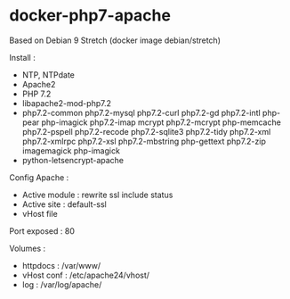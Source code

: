 # docker-php7-apache

Based on Debian 9 Stretch (docker image debian/stretch)

Install :
- NTP, NTPdate
- Apache2
- PHP 7.2
- libapache2-mod-php7.2
- php7.2-common php7.2-mysql php7.2-curl php7.2-gd php7.2-intl php-pear php-imagick php7.2-imap mcrypt php7.2-mcrypt php-memcache  php7.2-pspell php7.2-recode php7.2-sqlite3 php7.2-tidy php7.2-xml php7.2-xmlrpc php7.2-xsl php7.2-mbstring php-gettext php7.2-zip imagemagick php-imagick
- python-letsencrypt-apache

Config Apache :
- Active module : rewrite ssl include status
- Active site : default-ssl
- vHost file

Port exposed : 80

Volumes :
- httpdocs : /var/www/
- vHost conf : /etc/apache24/vhost/
- log : /var/log/apache/
